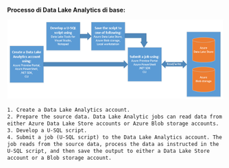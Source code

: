 **Processo di Data Lake Analytics di base:**
	
![Diagramma di flusso del processo di Azure Data Lake Analytics](./media/data-lake-analytics-basic-process-include/data-lake-analytics-process.png)
	
	1. Create a Data Lake Analytics account.
	2. Prepare the source data. Data Lake Analytic jobs can read data from either Azure Data Lake Store accounts or Azure Blob storage accounts.   
	3. Develop a U-SQL script.
	4. Submit a job (U-SQL script) to the Data Lake Analytics account. The job reads from the source data, process the data as instructed in the U-SQL script, and then save the output to either a Data Lake Store account or a Blob storage account.

<!---HONumber=AcomDC_0427_2016-->
